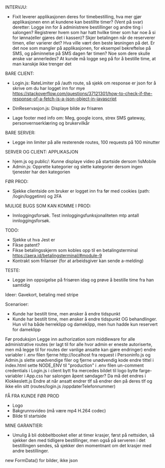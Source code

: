 INTERVJU:
- Fixit leverer applikasjonen deres for timebestilling, hva mer gjør applikasjonen enn at kundene kan bestillte timer?
    (Vent på svar) deretter: Logge inn for å administrere bestillinger og andre ting i salongen? Registrerer hvem som har hatt 
    hvilke timer som har noe å si for lønna(eller gjøres det i kassen)? Skjer betalingen når de reserverer timen, eller varierer det?
    Hva ville vært den beste løsningen på det. 
    Er det noe som mangler på applikasjonen, for eksempel bekreftelse på SMS, og påminnelse på SMS dagen før timen?
    Noe som dere skulle ønske var annerledes? At kunde må logge seg på for å bestille time, at man kanskje ikke trenger det


BARE CLIENT:
- Login.js: RateLimiter på /auth route, så sjekk om response er json for å skrive om du har logget inn for mye 
https://stackoverflow.com/questions/37121301/how-to-check-if-the-response-of-a-fetch-is-a-json-object-in-javascript

- DinReservasjon.js: Displaye bilde av frisøren
- Lage footer med info om: Meg, google icons, strex SMS gateway, personvernserklæring og brukervilkår

BARE SERVER:
- Legge inn limiter på alle resterende routes, 100 requests på 100 minutter

SERVER OG CLIENT:
        APPLIKASJON
- hjem.js og public/: Kunne displaye video på startside dersom !isMobile 
- Admin.js: Opprette kategorier og slette kategorier dersom ingen tjenester har den kategorien

FØR PROD: 
- Sjekke clientside om bruker er logget inn fra før med cookies (path: /login/loggetinn) og 2FA

MULIGE BUGS SOM KAN KOMME I PROD:
- Innloggingsforsøk. Test innloggingsfunksjonaliteten mtp antall innloggingsforsøk.

TODO:
- Sjekke ut hva Jest er
- Fikse patent?
- Fikse betalingsskjerm som kobles opp til en betalingsterminal https://aera.id/betalingsterminal/#module-9
- Kontrakt som frilanser (for at arbeidsgiver kan sende a-melding)

TESTE:
- Legge inn oppsigelse på frisøren idag og prøve å bestille time fra han samtidig

Ideer:
Gavekort, betaling med stripe

Scenarioer:
- Kunde har bestilt time, men ønsker å endre tidspunkt
- Kunde har bestilt time, men ønsker å endre tidspunkt OG behandlinger. Hun vil ha både herreklipp og dameklipp, men hun hadde kun
    reservert for dameklipp

Før produksjon
Legge inn authorization som middleware for alle administrative routes (er lagt til for alle hvor admin er eneste autoriserte, men 
    må legge til for routes der vanlige ansatte kan gjøre endringer)
endre variabler i .env filen
fjerne http://localhost fra request i Personinfo.js og Admin.js 
slette unødvendige filer og fjerne unødvendig kode
endre tittel i index.html
sette NODE_ENV til "production" i .env filen
un-comment credentials i Login.js i client
bytt fra mercedes bildet til logo
bytte farge-variabler i App.css
har salongen åpent søndager? Da må det endres i Klokkeslett.js
Endre at når ansatt endrer tlf så endrer den på deres tlf og ikke elin sitt (routes/login.js /oppdaterTelefonnummer)

FÅ FRA KUNDE FØR PROD
- Logo 
- Bakgrunnsvideo (må være mp4 H.264 codec)
- Bilde til startside

MINE GARANTIER:
- Umulig å bli dobbeltbooket eller at timer krasjer, først på nettsiden, så sjekker den med tidligere bestillinger, men også på serveren i det bestillingen sendes, så sjekker den momentnant om det krasjer med andre bestillinger.

new FormData() for bilder, ikke json
